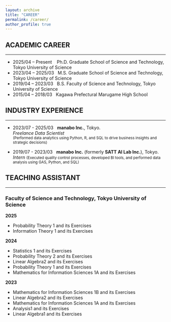 ```yaml
---
layout: archive
title: "CAREER"
permalink: /career/
author_profile: true
---
```



## ACADEMIC CAREER
--- 

- 2025/04 – Present &nbsp;&nbsp; Ph.D. Graduate School of Science and Technology, Tokyo University of Science 
- 2023/04 – 2025/03 &nbsp; M.S. Graduate School of Science and Technology, Tokyo University of Science 
- 2019/04 – 2023/03 &nbsp; B.S. Faculty of Science and Technology, Tokyo University of Science
- 2015/04 – 2018/03 &nbsp; Kagawa Prefectural Marugame High School


## INDUSTRY EXPERIENCE
---

- 2023/07 - 2025/03 &nbsp; **manabo Inc.**, Tokyo.  
  *Freelance Data Scientist*  
  <small> (Performed data analytics using Python, R, and SQL to drive business insights and strategic decisions) </small>

- 2019/07 - 2023/03 &nbsp; **manabo Inc.** (formerly **SATT AI Lab Inc.**), Tokyo.  
  *Intern*
  <small> (Executed quality control processes, developed BI tools, and performed data analysis using GAS, Python, and SQL) </small>

  

## TEACHING ASSISTANT
---

### Faculty of Science and Technology, Tokyo University of Science  
**2025**
- Probability Theory 1 and its Exercises
- Information Theory 1 and its Exercises

**2024**
- Statistics 1 and its Exercises 
- Probability Theory 2 and its Exercises
- Linear Algebra2 and its Exercises 
- Probability Theory 1 and its Exercises
- Mathematics for Information Sciences 1A and its Exercises 

**2023**
- Mathematics for Information Sciences 1B and its Exercises
- Linear Algebra2 and its Exercises
- Mathematics for Information Sciences 1A and its Exercises
- Analysis1 and its Exercises
-	Linear Algebra1 and its Exercises
